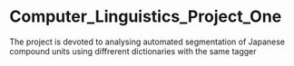 # Computer_Linguistics_Project_One
The project is devoted to analysing automated segmentation of Japanese compound units using diffrerent dictionaries with the same tagger
